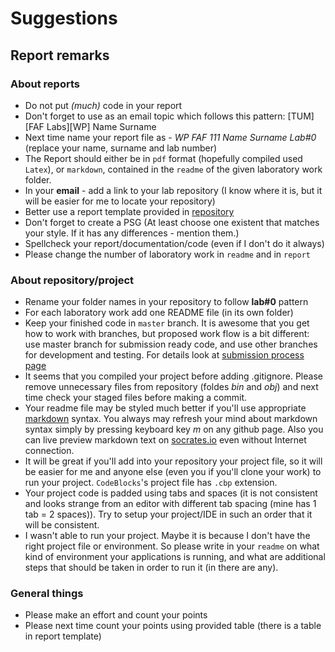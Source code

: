 # Suggestions

## Report remarks

### About reports

* Do not put *(much)* code in your report
* Don't forget to use as an email topic which follows this pattern: [TUM][FAF Labs][WP] Name Surname
* Next time name your report file as - _WP FAF 111 Name Surname Lab#0_ (replace your name, surname and lab number)
* The Report should either be in `pdf` format (hopefully compiled used `Latex`), or `markdown`, contained in the `readme` of the given laboratory work folder.
* In your **email** - add a link to your lab repository (I know where it is, but it will be easier for me to locate your repository)
* Better use a report template provided in [repository](https://github.com/TUM-FAF/WP/)
* Don't forget to create a PSG (At least choose one existent that matches your style. If it has any differences - mention them.)
* Spellcheck your report/documentation/code (even if I don't do it always)
* Please change the number of laboratory work in `readme` and in `report`

### About repository/project

* Rename your folder names in your repository to follow **lab#0** pattern
* For each laboratory work add one README file (in its own folder)
* Keep your finished code in `master` branch. It is awesome that you get how to work with branches, but proposed work flow is a bit different: use master branch for submission ready code, and use other branches for development and testing. For details look at [submission process page](https://github.com/TUM-FAF/WP/wiki/Submission-Process)
* It seems that you compiled your project before adding .gitignore. Please remove unnecessary files from repository (foldes _bin_ and _obj_) and next time check your staged files before making a commit.
* Your readme file may be styled much better if you'll use appropriate [markdown](http://daringfireball.net/projects/markdown/) syntax. You always may refresh your mind about markdown syntax simply by pressing keyboard key _m_ on any github page. Also you can live preview markdown text on [socrates.io](http://socrates.io/) even without Internet connection.
* It will be great if you'll add into your repository your project file, so it will be easier for me and anyone else (even you if you'll clone your work) to run your project. `CodeBlocks`'s project file has `.cbp` extension.
* Your project code is padded using tabs and spaces (it is not consistent and looks strange from an editor with different tab spacing (mine has 1 tab = 2 spaces)). Try to setup your project/IDE in such an order that it will be consistent.
* I wasn't able to run your project. Maybe it is because I don't have the right project file or environment. So please write in your `readme` on what kind of environment your applications is running, and what are additional steps that should be taken in order to run it (in there are any).

### General things

* Please make an effort and count your points
* Please next time count your points using provided table (there is a table in report template)
